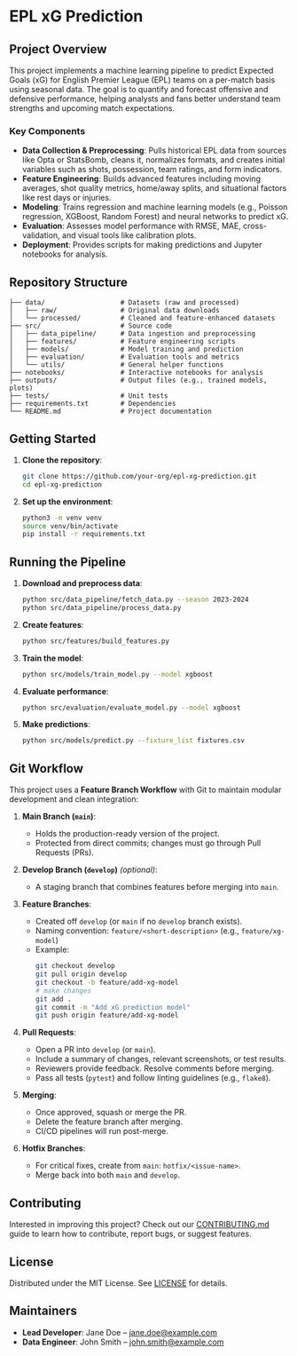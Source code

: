 # EPL xG Prediction

## Project Overview

This project implements a machine learning pipeline to predict Expected Goals (xG) for English Premier League (EPL) teams on a per-match basis using seasonal data. The goal is to quantify and forecast offensive and defensive performance, helping analysts and fans better understand team strengths and upcoming match expectations.

### Key Components

- **Data Collection & Preprocessing**: Pulls historical EPL data from sources like Opta or StatsBomb, cleans it, normalizes formats, and creates initial variables such as shots, possession, team ratings, and form indicators.
- **Feature Engineering**: Builds advanced features including moving averages, shot quality metrics, home/away splits, and situational factors like rest days or injuries.
- **Modeling**: Trains regression and machine learning models (e.g., Poisson regression, XGBoost, Random Forest) and neural networks to predict xG.
- **Evaluation**: Assesses model performance with RMSE, MAE, cross-validation, and visual tools like calibration plots.
- **Deployment**: Provides scripts for making predictions and Jupyter notebooks for analysis.

## Repository Structure

```
├── data/                   # Datasets (raw and processed)
│   ├── raw/                # Original data downloads
│   └── processed/          # Cleaned and feature-enhanced datasets
├── src/                    # Source code
│   ├── data_pipeline/      # Data ingestion and preprocessing
│   ├── features/           # Feature engineering scripts
│   ├── models/             # Model training and prediction
│   ├── evaluation/         # Evaluation tools and metrics
│   └── utils/              # General helper functions
├── notebooks/              # Interactive notebooks for analysis
├── outputs/                # Output files (e.g., trained models, plots)
├── tests/                  # Unit tests
├── requirements.txt        # Dependencies
└── README.md               # Project documentation
```

## Getting Started

1. **Clone the repository**:
   ```bash
   git clone https://github.com/your-org/epl-xg-prediction.git
   cd epl-xg-prediction
   ```

2. **Set up the environment**:
   ```bash
   python3 -m venv venv
   source venv/bin/activate
   pip install -r requirements.txt
   ```

## Running the Pipeline

1. **Download and preprocess data**:
   ```bash
   python src/data_pipeline/fetch_data.py --season 2023-2024
   python src/data_pipeline/process_data.py
   ```

2. **Create features**:
   ```bash
   python src/features/build_features.py
   ```

3. **Train the model**:
   ```bash
   python src/models/train_model.py --model xgboost
   ```

4. **Evaluate performance**:
   ```bash
   python src/evaluation/evaluate_model.py --model xgboost
   ```

5. **Make predictions**:
   ```bash
   python src/models/predict.py --fixture_list fixtures.csv
   ```

## Git Workflow

This project uses a **Feature Branch Workflow** with Git to maintain modular development and clean integration:

1. **Main Branch (`main`)**:
   - Holds the production-ready version of the project.
   - Protected from direct commits; changes must go through Pull Requests (PRs).

2. **Develop Branch (`develop`)** *(optional)*:
   - A staging branch that combines features before merging into `main`.

3. **Feature Branches**:
   - Created off `develop` (or `main` if no `develop` branch exists).
   - Naming convention: `feature/<short-description>` (e.g., `feature/xg-model`)
   - Example:
     ```bash
     git checkout develop
     git pull origin develop
     git checkout -b feature/add-xg-model
     # make changes
     git add .
     git commit -m "Add xG prediction model"
     git push origin feature/add-xg-model
     ```

4. **Pull Requests**:
   - Open a PR into `develop` (or `main`).
   - Include a summary of changes, relevant screenshots, or test results.
   - Reviewers provide feedback. Resolve comments before merging.
   - Pass all tests (`pytest`) and follow linting guidelines (e.g., `flake8`).

5. **Merging**:
   - Once approved, squash or merge the PR.
   - Delete the feature branch after merging.
   - CI/CD pipelines will run post-merge.

6. **Hotfix Branches**:
   - For critical fixes, create from `main`: `hotfix/<issue-name>`.
   - Merge back into both `main` and `develop`.

## Contributing

Interested in improving this project? Check out our [CONTRIBUTING.md](CONTRIBUTING.md) guide to learn how to contribute, report bugs, or suggest features.

## License

Distributed under the MIT License. See [LICENSE](LICENSE) for details.

## Maintainers

- **Lead Developer**: Jane Doe – [jane.doe@example.com](mailto:jane.doe@example.com)
- **Data Engineer**: John Smith – [john.smith@example.com](mailto:john.smith@example.com)